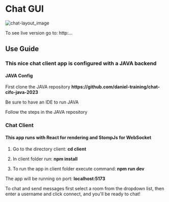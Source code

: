 # Chat GUI

![chat-layout_image](some/image.png)

To see live version go to: http:...

## Use Guide

<h3>This nice chat client app is configured with a JAVA backend</h3>

#### JAVA Config

<p>First clone the JAVA repository <b>https://github.com/daniel-training/chat-cifo-java-2023</b></p>

<p>Be sure to have an IDE to run JAVA</p>

<p>Follow the steps in the JAVA repository</p>

### Chat Client

<h4>This app runs with React for rendering and StompJs for WebSocket</h4>

1. <p>Go to the directory client: <b>cd client</b></p>

2. <p>In client folder run: <b>npm install</b></p>

3. <p>To run the app in client folder execute command: <b>npm run dev</b></p>

<p>The app will be running on port: <b>localhost:5173</b></p>

<p>To chat and send messages first select a room from the dropdown list, then enter a username and click connect, and you'll be ready to chat!</p>






